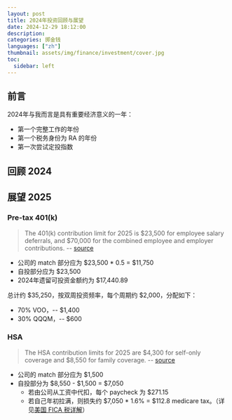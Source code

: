 ```yaml
---
layout: post
title: 2024年投资回顾与展望
date: 2024-12-29 18:12:00
description: 
categories: 掷金钱
languages: ["zh"]
thumbnail: assets/img/finance/investment/cover.jpg
toc:
  sidebar: left
---
```


## 前言

2024年与我而言是具有重要经济意义的一年：
- 第一个完整工作的年份
- 第一个税务身份为 RA 的年份
- 第一次尝试定投指数

## 回顾 2024


## 展望 2025
### Pre-tax 401(k)
> The 401(k) contribution limit for 2025 is $23,500 for employee salary deferrals, and $70,000 for the combined employee and employer contributions.
> -- [source](https://www.fidelity.com/learning-center/smart-money/401k-contribution-limits#:~:text=401(k)%20contribution%20limits%20for%202025,%247%2C500%20in%20catch%2Dup%20contributions.)

- 公司的 match 部分应为 $23,500 * 0.5 = $11,750
- 自投部分应为 $23,500
- 2024年遗留可投资金额约为 $17,440.89

总计约 $35,250，按双周投资频率，每个周期约 $2,000，分配如下：
- 70% VOO，-- $1,400
- 30% QQQM，-- $600 

### HSA
> The HSA contribution limits for 2025 are $4,300 for self-only coverage and $8,550 for family coverage.
> -- [source](https://www.fidelity.com/learning-center/smart-money/hsa-contribution-limits)

- 公司的 match 部分应为 $1,500
- 自投部分为 $8,550 - $1,500 = $7,050
  - 若由公司从工资中代扣，每个 paycheck 为 $271.15
  - 若自己年初拉满，则损失约 $7,050 * 1.6% = $112.8 medicare tax。（详见<a href="{{ '掷金钱/2024/what-is-fica/#medicare' | prepend: '/blog/' | prepend: site.baseurl}}">美国 FICA 税详解</a>）